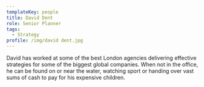 ```yaml
---
templateKey: people
title: David Dent
role: Senior Planner
tags:
  - Strategy
profile: /img/david dent.jpg
---
```

David has worked at some of the best London agencies delivering effective strategies for some of the biggest global companies.  When not in the office, he can be found on or near the water, watching sport or handing over vast sums of cash to pay for his expensive children.
